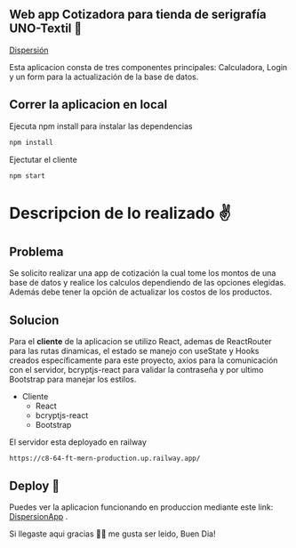 ## Web app Cotizadora para tienda de serigrafía UNO-Textil 🙌


[Dispersión](https://dispersion.vercel.app/)

Esta aplicacion consta de tres componentes principales: Calculadora, Login y un form para la actualización de la base de datos.

## Correr la aplicacion en local 

Ejecuta npm install para instalar las dependencias

```bash
npm install
```
Ejectutar el cliente

```bash
npm start
```


# Descripcion de lo realizado ✌

## Problema

Se solicito realizar una app de cotización la cual tome los montos de una base de datos y realice los calculos dependiendo de las opciones elegidas. Además debe tener la opción de actualizar los costos de los productos.

## Solucion

Para el **cliente** de la aplicacion se utilizo React, ademas de ReactRouter para las rutas dinamicas, el estado se manejo con useState y Hooks creados específicamente para este proyecto, axios para la comunicación con el servidor, bcryptjs-react para validar la contraseña y por ultimo Bootstrap para manejar los estilos.

* Cliente
  * React
  * bcryptjs-react
  * Bootstrap



El servidor esta deployado en railway 

`https://c8-64-ft-mern-production.up.railway.app/`




## Deploy 🚀

Puedes ver la aplicacion funcionando en produccion mediante este link: [DispersionApp](https://github.com/No-Country/C8-64-FT-MERN/tree/main/client) .

 
Si llegaste aqui gracias 🙏🏼 me gusta ser leido, Buen Dia!

